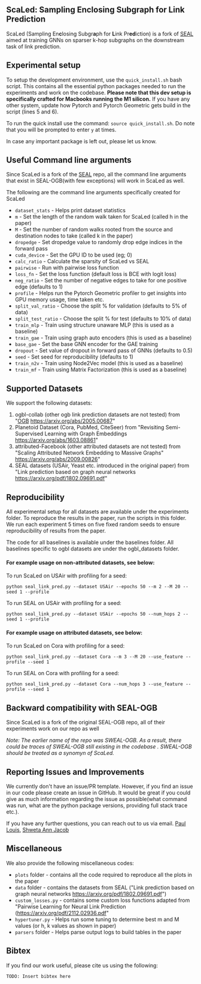 ## ScaLed: Sampling En**c**losing Subgr**a**ph for **L**ink Pr**ed**iction

ScaLed (Sampling En**c**losing Subgr**a**ph for **L**ink Pr**ed**iction) is a fork of [SEAL](https://github.com/facebookresearch/SEAL_OGB) aimed at training GNNs on sparser k-hop subgraphs on the downstream task of link prediction.

## Experimental setup
To setup the development environment, use the `quick_install.sh` bash script. This contains all the essential python packages needed to run the experiments and work on the codebase. **Please note that this dev setup is specifically crafted for Macbooks running the M1 silicon.** If you have any other system, update how Pytorch and Pytorch Geometric gets build in the script (lines 5 and 6).  

To run the quick install use the command: `source quick_install.sh`. Do note that you will be prompted to enter `y` at times.

In case any important package is left out, please let us know. 

## Useful Command line arguments
Since ScaLed is a fork of the [SEAL](https://github.com/facebookresearch/SEAL_OGB) repo, all the command line arguments that exist in SEAL-OGB(with few exceptions) will work in ScaLed as well.

The following are the command line arguments specifically created for ScaLed

- `dataset_stats` - Helps print dataset statistics
- `m` - Set the length of the random walk taken for ScaLed (called h in the paper)
- `M` - Set the number of random walks rooted from the source and destination nodes to take (called k in the paper)
- `dropedge` - Set dropedge value to randomly drop edge indices in the forward pass
- `cuda_device` - Set the GPU ID to be used (eg; 0)
- `calc_ratio` - Calculate the sparsity of ScaLed vs SEAL
- `pairwise` - Run with pairwise loss function
- `loss_fn` - Set the loss function (default loss is BCE with logit loss)
- `neg_ratio` - Set the number of negative edges to take for one positive edge (defaults to 1)
- `profile` - Helps run the Pytorch Geometric profiler to get insights into GPU memory usage, time taken etc.
- `split_val_ratio` - Choose the split % for validation (defaults to 5% of data)
- `split_test_ratio` - Choose the split % for test (defaults to 10% of data)
- `train_mlp` - Train using structure unaware MLP (this is used as a baseline)
- `train_gae` - Train using graph auto encoders (this is used as a baseline) 
- `base_gae` - Set the base GNN encoder for the GAE training
- `dropout` - Set value of dropout in forward pass of GNNs (defaults to 0.5)
- `seed` - Set seed for reproducibility (defaults to 1)
- `train_n2v` - Train using Node2Vec model (this is used as a baseline)
- `train_mf` - Train using Matrix Factorization (this is used as a baseline)

## Supported Datasets
We support the following datasets:
1) ogbl-collab (other ogb link prediction datasets are not tested) from "[OGB](https://ogb.stanford.edu/) https://arxiv.org/abs/2005.00687"
2) Planetoid Dataset (Cora, PubMed, CiteSeer) from "Revisiting Semi-Supervised Learning with Graph Embeddings
    <https://arxiv.org/abs/1603.08861>"
3) attributed-Facebook (other attributed datasets are not tested) from "Scaling Attributed Network Embedding to Massive Graphs"
    <https://arxiv.org/abs/2009.00826>"
4) SEAL datasets (USAir, Yeast etc. introduced in the original paper) from "Link prediction based on graph neural networks https://arxiv.org/pdf/1802.09691.pdf"

## Reproducibility

All experimental setup for all datasets are available under the experiments folder. To reproduce the results in the paper, run the scripts in this folder. We run each experiment 5 times on five fixed random seeds to ensure reproducibility of results from the paper.

The code for all baselines is available under the baselines folder. All baselines specific to ogbl datasets are under the ogbl_datasets folder.

#### For example usage on non-attributed datasets, see below:


To run ScaLed on USAir with profiling for a seed:
```
python seal_link_pred.py --dataset USAir --epochs 50 --m 2 --M 20 --seed 1 --profile
 ```

To run SEAL on USAir with profiling for a seed:
```
python seal_link_pred.py --dataset USAir --epochs 50 --num_hops 2 --seed 1 --profile
 ```

#### For example usage on attributed datasets, see below:


To run ScaLed on Cora with profiling for a seed:
```
python seal_link_pred.py --dataset Cora --m 3 --M 20 --use_feature --profile --seed 1
 ```

To run SEAL on Cora with profiling for a seed:
```
python seal_link_pred.py --dataset Cora --num_hops 3 --use_feature --profile --seed 1
 ```

## Backward compatibility with SEAL-OGB

Since ScaLed is a fork of the original SEAL-OGB repo, all of their experiments work on our repo as well

*Note: The earlier name of the repo was SWEAL-OGB. As a result, there could be traces of SWEAL-OGB still existing in the codebase . SWEAL-OGB should be treated as a synomyn of ScaLed.*


## Reporting Issues and Improvements
We currently don't have an issue/PR template. However, if you find an issue in our code please create an issue in GitHub. It would be great if you could give as much information regarding the issue as possible(what command was run, what are the python package versions, providing full stack trace etc.).  

If you have any further questions, you can reach out to us via email.
[Paul Louis](mailto:paul.louis@ontariotechu.net), [Shweta Ann Jacob](mailto:shweta.jacob@ontariotechu.net)


## Miscellaneous

We also provide the following miscellaneous codes:
- `plots` folder - contains all the code required to reproduce all the plots in the paper
- `data` folder - contains the datasets from SEAL ("Link prediction based on graph neural networks https://arxiv.org/pdf/1802.09691.pdf")
- `custom_losses.py` - contains some custom loss functions adapted from "Pairwise Learning for Neural Link Prediction (https://arxiv.org/pdf/2112.02936.pdf"
- `hypertuner.py` - Helps run some tuning to determine best m and M values (or h, k values as shown in paper)
- `parsers` folder - Helps parse output logs to build tables in the paper

## Bibtex
If you find our work useful, please cite us using the following: 
```
TODO: Insert bibtex here
```
